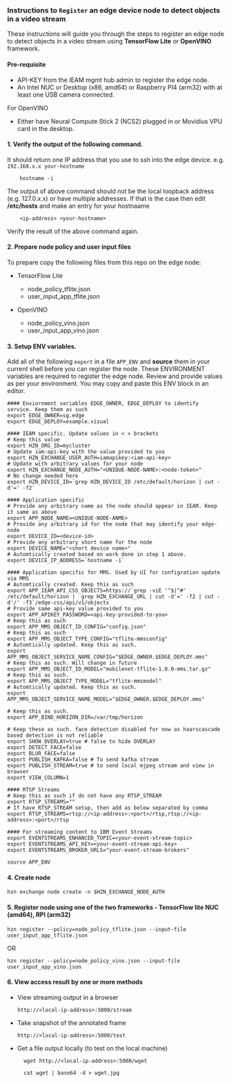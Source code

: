 ### Instructions to `Register` an edge device node to detect objects in a video stream
    
  These instructions will guide you through the steps to register an edge node to detect objects in a video stream using **TensorFlow Lite** or **OpenVINO** framework. 
    
#### Pre-requisite
  - API-KEY from the IEAM mgmt hub admin to register the edge node.
  - An Intel NUC or Desktop (x86, amd64) or Raspberry PI4 (arm32) with at least one USB camera connected.
   
  For OpenVINO
  
  - Either have Neural Compute Stick 2 (NCS2) plugged in or Movidius VPU card in the desktop.

#### 1. Verify the output of the following command. 
It should return one IP address that you use to ssh into the edge device. e.g. `192.168.x.x your-hostname`

        hostname -i
        
   The output of above command should not be the local loopback address (e.g. 127.0.x.x) or have multiple addresses. If that is the case then edit **/etc/hosts** and make an entry for your hostnaame 

        <ip-address> <your-hostname> 
        
   Verify the result of the above command again.
  
#### 2. Prepare node policy and user input files
     
   To prepare copy the following files from this repo on the edge node:
   
   - TensorFlow Lite
        - node_policy_tflite.json 
        - user_input_app_tflite.json

   - OpenVINO 
   
        - node_policy_vino.json
        - user_input_app_vino.json
   
#### 3. Setup ENV variables. 
   Add all of the following `export` in a file `APP_ENV` and **source** them in your current shell before you can register the node. These ENVIRONMENT variables are required to register the edge node. Review and provide values as per your environment. You may copy and paste this ENV block in an editor.

```
#### Enviornment variables EDGE_OWNER, EDGE_DEPLOY to identify service. Keep them as such
export EDGE_OWNER=sg.edge           
export EDGE_DEPLOY=example.visual 
    
#### IEAM specific. Update values in < > brackets
# Keep this value
export HZN_ORG_ID=mycluster  
# Update iam-api-key with the value provided to you
export HZN_EXCHANGE_USER_AUTH=iamapikey:<iam-api-key> 
# Update with arbitrary values for your node 
export HZN_EXCHANGE_NODE_AUTH="<UNIQUE-NODE-NAME>:<node-token>"
# No change needed here
export HZN_DEVICE_ID=`grep HZN_DEVICE_ID /etc/default/horizon | cut -d'=' -f2` 

#### Application specific 
# Provide any arbitrary name as the node should appear in IEAM. Keep it same as above
export APP_NODE_NAME=<UNIQUE-NODE-ANME> 
# Provide any arbitrary id for the node that may identify your edge-node
export DEVICE_ID=<device-id>
# Provide any arbitrary short name for the node 
export DEVICE_NAME="<short device name>"
# Automtically created based on work done in step 1 above.
export DEVICE_IP_ADDRESS=`hostname -i`  
  
#### Application specific for MMS. Used by UI for configration update via MMS 
# Automtically created. Keep this as such
export APP_IEAM_API_CSS_OBJECTS=https://`grep -viE '^$|^#' /etc/default/horizon |  grep HZN_EXCHANGE_URL | cut -d'=' -f2 | cut -d'/' -f3`/edge-css/api/v1/objects
# Provide same api-key value provided to you
export APP_APIKEY_PASSWORD=<api-key-provided-to-you>
# Keep this as such
export APP_MMS_OBJECT_ID_CONFIG="config.json"
# Keep this as such
export APP_MMS_OBJECT_TYPE_CONFIG="tflite-mmsconfig"
# Automtically updated. Keep this as such. 
export APP_MMS_OBJECT_SERVICE_NAME_CONFIG="$EDGE_OWNER.$EDGE_DEPLOY.mms"
# Keep this as such. Will change in future
export APP_MMS_OBJECT_ID_MODEL="mobilenet-tflite-1.0.0-mms.tar.gz"
# Keep this as such. 
export APP_MMS_OBJECT_TYPE_MODEL="tflite-mmsmodel"
# Automtically updated. Keep this as such.
export APP_MMS_OBJECT_SERVICE_NAME_MODEL="$EDGE_OWNER.$EDGE_DEPLOY.mms"   
 
# Keep this as such.
export APP_BIND_HORIZON_DIR=/var/tmp/horizon
    
# Keep these as such. face detection disabled for now as haarscascade based detection is not reliable
export SHOW_OVERLAY=true # false to hide OVERLAY
export DETECT_FACE=false
export BLUR_FACE=false
export PUBLISH_KAFKA=false # To send kafka stream
export PUBLISH_STREAM=true # to send local mjpeg stream and view in browser
export VIEW_COLUMN=1

#### RTSP Streams
# Keep this as such if do not have any RTSP_STREAM
export RTSP_STREAMS=""
# If have RTSP_STREAM setup, then add as below separated by comma
export RTSP_STREAMS=rtsp://<ip-address>:<port>/rtsp,rtsp://<ip-address>:<port>/rtsp

#### For streaming content to IBM Event Streams
export EVENTSTREAMS_ENHANCED_TOPIC=<your-event-stream-topic>
export EVENTSTREAMS_API_KEY=<your-event-stream-api-key>
export EVENTSTREAMS_BROKER_URLS="your-event-stream-brokers"

```

    source APP_ENV

#### 4. Create node

    hzn exchange node create -n $HZN_EXCHANGE_NODE_AUTH
    
#### 5. Register node using one of the two frameworks - TensorFlow lite NUC (amd64), RPI (arm32)
    
    hzn register --policy=node_policy_tflite.json --input-file user_input_app_tflite.json
  
OR
  
    hzn register --policy=node_policy_vino.json --input-file user_input_app_vino.json


#### 6. View access result by one or more methods

- View streaming output in a browser 
    
    `http://<local-ip-address>:5000/stream`
    
- Take snapshot of the annotated frame
    
    `http://<local-ip-address>:5000/test`
    
- Get a file output locally (to test on the local machine)
    
        wget http://<local-ip-address>:5000/wget
    
        cat wget | base64 -d > wget.jpg
